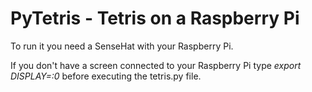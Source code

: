 # PyTetris - Tetris on a Raspberry Pi

To run it you need a SenseHat with your Raspberry Pi.

If you don't have a screen connected to your Raspberry Pi type *export DISPLAY=:0* before executing the tetris.py file.
